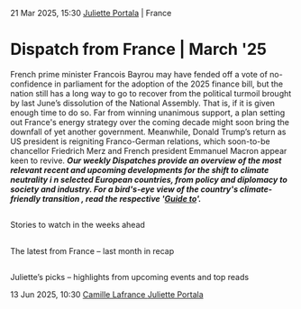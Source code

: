 21 Mar 2025, 15:30
[Juliette Portala](https://www.cleanenergywire.org/about-us-clew-team)
| 
France
# Dispatch from France | March '25
French prime minister Francois Bayrou may have fended off a vote of no-confidence in parliament for the adoption of the 2025 finance bill, but the nation still has a long way to go to recover from the political turmoil brought by last June’s dissolution of the National Assembly. That is, if it is given enough time to do so. Far from winning unanimous support, a plan setting out France's energy strategy over the coming decade might soon bring the downfall of yet another government. Meanwhile, Donald Trump’s return as US president is reigniting Franco-German relations, which soon-to-be chancellor Friedrich Merz and French president Emmanuel Macron appear keen to revive.
_***Our weekly Dispatches provide an overview of the most relevant recent and upcoming developments for the shift to _climate neutrality i _n selected European countries, from _policy and diplomacy to society and industry.___ For a _bird's-eye view of the country's climate-friendly transition_ , read the respective '[Guide to](https://www.cleanenergywire.org/guides)'.***_
## 
Stories to watch in the weeks ahead


## 
The latest from France – last month in recap


## 
Juliette’s picks – highlights from upcoming events and top reads


13 Jun 2025, 10:30
[Camille Lafrance ](https://www.cleanenergywire.org/about-us-clew-team)[Juliette Portala](https://www.cleanenergywire.org/about-us-clew-team)